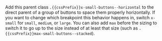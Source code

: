 Add this parent class `.{{cssPrefix}}x-small-buttons--horizontal` to the direct parent of a group of buttons to space them properly horizontally. If you want to change which breakpoint this behavior happens in, switch `x-small` for `small`, `medium`, or `large`. You can also add `max` before the sizing to switch it to go up to the size instead of at least that size (such as `.{{cssPrefix}}max-small-buttons--stacked`).
